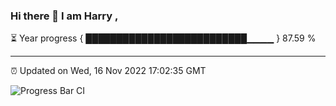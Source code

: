 ### Hi there 👋 I am Harry , 

⏳ Year progress { ██████████████████████████▁▁▁▁ } 87.59 %

---

⏰ Updated on Wed, 16 Nov 2022 17:02:35 GMT

![Progress Bar CI](https://github.com/duykhang68/duykhang68/workflows/Progress%20Bar%20CI/badge.svg)
